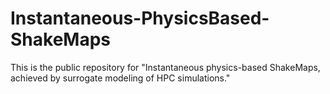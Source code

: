 # Instantaneous-PhysicsBased-ShakeMaps
This is the public repository for "Instantaneous physics-based ShakeMaps, achieved by surrogate modeling of HPC simulations." 
